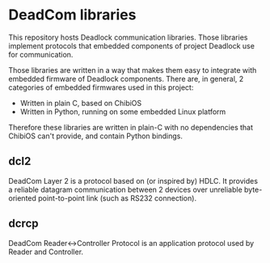 # DeadCom libraries

This repository hosts Deadlock communication libraries. Those libraries implement protocols that
embedded components of project Deadlock use for communication.

Those libraries are written in a way that makes them easy to integrate with embedded firmware of
Deadlock components. There are, in general, 2 categories of embedded firmwares used in this project:

  - Written in plain C, based on ChibiOS
  - Written in Python, running on some embedded Linux platform

Therefore these libraries are written in plain-C with no dependencies that ChibiOS can't provide,
and contain Python bindings.


## dcl2

DeadCom Layer 2 is a protocol based on (or inspired by) HDLC. It provides a reliable datagram
communication between 2 devices over unreliable byte-oriented point-to-point link (such as RS232
connection).


## dcrcp

DeadCom Reader<->Controller Protocol is an application protocol used by Reader and Controller.
